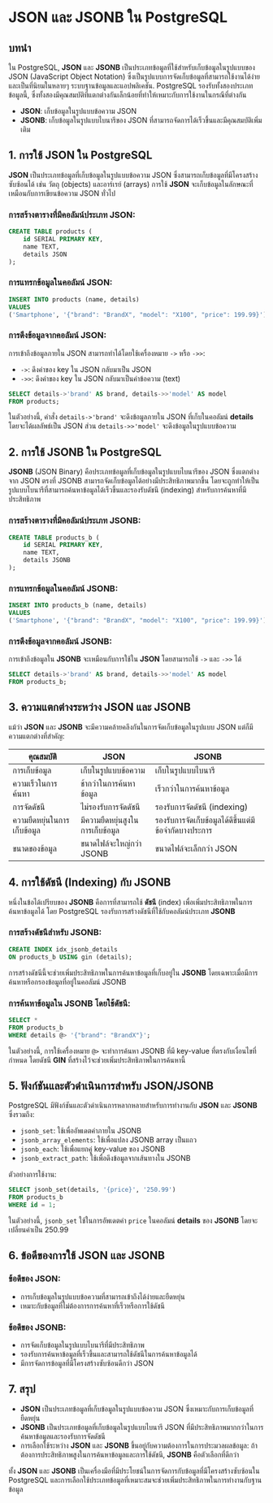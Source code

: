 # JSON และ JSONB ใน PostgreSQL

## บทนำ

ใน PostgreSQL, **JSON** และ **JSONB** เป็นประเภทข้อมูลที่ใช้สำหรับเก็บข้อมูลในรูปแบบของ JSON (JavaScript Object Notation) ซึ่งเป็นรูปแบบการจัดเก็บข้อมูลที่สามารถใช้งานได้ง่ายและเป็นที่นิยมในหลายๆ ระบบฐานข้อมูลและแอปพลิเคชัน. PostgreSQL รองรับทั้งสองประเภทข้อมูลนี้, ซึ่งทั้งสองมีคุณสมบัติที่แตกต่างกันเล็กน้อยที่ทำให้เหมาะกับการใช้งานในกรณีที่ต่างกัน

- **JSON**: เก็บข้อมูลในรูปแบบข้อความ JSON
- **JSONB**: เก็บข้อมูลในรูปแบบไบนารีของ JSON ที่สามารถจัดการได้เร็วขึ้นและมีคุณสมบัติเพิ่มเติม

## 1. **การใช้ JSON ใน PostgreSQL**

**JSON** เป็นประเภทข้อมูลที่เก็บข้อมูลในรูปแบบข้อความ JSON ซึ่งสามารถเก็บข้อมูลที่มีโครงสร้างซับซ้อนได้ เช่น วัตถุ (objects) และอาร์เรย์ (arrays) การใช้ **JSON** จะเก็บข้อมูลในลักษณะที่เหมือนกับการเขียนข้อความ JSON ทั่วไป

### การสร้างตารางที่มีคอลัมน์ประเภท JSON:
```sql
CREATE TABLE products (
    id SERIAL PRIMARY KEY,
    name TEXT,
    details JSON
);
```

### การแทรกข้อมูลในคอลัมน์ JSON:
```sql
INSERT INTO products (name, details) 
VALUES 
('Smartphone', '{"brand": "BrandX", "model": "X100", "price": 199.99}');
```

### การดึงข้อมูลจากคอลัมน์ JSON:
การเข้าถึงข้อมูลภายใน JSON สามารถทำได้โดยใช้เครื่องหมาย `->` หรือ `->>`:
- `->`: ดึงค่าของ key ใน JSON กลับมาเป็น JSON
- `->>`: ดึงค่าของ key ใน JSON กลับมาเป็นค่าข้อความ (text)

```sql
SELECT details->'brand' AS brand, details->>'model' AS model 
FROM products;
```

ในตัวอย่างนี้, คำสั่ง `details->'brand'` จะดึงข้อมูลภายใน JSON ที่เก็บในคอลัมน์ **details** โดยจะได้ผลลัพธ์เป็น JSON ส่วน `details->>'model'` จะดึงข้อมูลในรูปแบบข้อความ

## 2. **การใช้ JSONB ใน PostgreSQL**

**JSONB** (JSON Binary) คือประเภทข้อมูลที่เก็บข้อมูลในรูปแบบไบนารีของ JSON ซึ่งแตกต่างจาก JSON ตรงที่ JSONB สามารถจัดเก็บข้อมูลได้อย่างมีประสิทธิภาพมากขึ้น โดยจะถูกทำให้เป็นรูปแบบไบนารีที่สามารถค้นหาข้อมูลได้เร็วขึ้นและรองรับดัชนี (indexing) สำหรับการค้นหาที่มีประสิทธิภาพ

### การสร้างตารางที่มีคอลัมน์ประเภท JSONB:
```sql
CREATE TABLE products_b (
    id SERIAL PRIMARY KEY,
    name TEXT,
    details JSONB
);
```

### การแทรกข้อมูลในคอลัมน์ JSONB:
```sql
INSERT INTO products_b (name, details) 
VALUES 
('Smartphone', '{"brand": "BrandX", "model": "X100", "price": 199.99}');
```

### การดึงข้อมูลจากคอลัมน์ JSONB:
การเข้าถึงข้อมูลใน **JSONB** จะเหมือนกับการใช้ใน **JSON** โดยสามารถใช้ `->` และ `->>` ได้

```sql
SELECT details->'brand' AS brand, details->>'model' AS model 
FROM products_b;
```

## 3. **ความแตกต่างระหว่าง JSON และ JSONB**

แม้ว่า **JSON** และ **JSONB** จะมีความคล้ายคลึงกันในการจัดเก็บข้อมูลในรูปแบบ JSON แต่ก็มีความแตกต่างที่สำคัญ:

| คุณสมบัติ         | JSON                           | JSONB                          |
|-------------------|--------------------------------|--------------------------------|
| การเก็บข้อมูล     | เก็บในรูปแบบข้อความ           | เก็บในรูปแบบไบนารี            |
| ความเร็วในการค้นหา | ช้ากว่าในการค้นหาข้อมูล        | เร็วกว่าในการค้นหาข้อมูล       |
| การจัดดัชนี       | ไม่รองรับการจัดดัชนี          | รองรับการจัดดัชนี (indexing)  |
| ความยืดหยุ่นในการเก็บข้อมูล | มีความยืดหยุ่นสูงในการเก็บข้อมูล | รองรับการจัดเก็บข้อมูลได้ดีขึ้นแต่มีข้อจำกัดบางประการ |
| ขนาดของข้อมูล    | ขนาดไฟล์จะใหญ่กว่า JSONB     | ขนาดไฟล์จะเล็กกว่า JSON      |

## 4. **การใช้ดัชนี (Indexing) กับ JSONB**

หนึ่งในข้อได้เปรียบของ **JSONB** คือการที่สามารถใช้ **ดัชนี** (index) เพื่อเพิ่มประสิทธิภาพในการค้นหาข้อมูลได้ โดย PostgreSQL รองรับการสร้างดัชนีที่ใช้กับคอลัมน์ประเภท **JSONB**

### การสร้างดัชนีสำหรับ JSONB:
```sql
CREATE INDEX idx_jsonb_details 
ON products_b USING gin (details);
```

การสร้างดัชนีนี้จะช่วยเพิ่มประสิทธิภาพในการค้นหาข้อมูลที่เก็บอยู่ใน **JSONB** โดยเฉพาะเมื่อมีการค้นหาหรือกรองข้อมูลที่อยู่ในคอลัมน์ JSONB

### การค้นหาข้อมูลใน JSONB โดยใช้ดัชนี:
```sql
SELECT * 
FROM products_b 
WHERE details @> '{"brand": "BrandX"}';
```
ในตัวอย่างนี้, การใช้เครื่องหมาย `@>` จะทำการค้นหา JSONB ที่มี key-value ที่ตรงกับเงื่อนไขที่กำหนด โดยดัชนี **GIN** ที่สร้างไว้จะช่วยเพิ่มประสิทธิภาพในการค้นหานี้

## 5. **ฟังก์ชันและตัวดำเนินการสำหรับ JSON/JSONB**

PostgreSQL มีฟังก์ชันและตัวดำเนินการหลากหลายสำหรับการทำงานกับ **JSON** และ **JSONB** ซึ่งรวมถึง:

- `jsonb_set`: ใช้เพื่ออัพเดตค่าภายใน JSONB
- `jsonb_array_elements`: ใช้เพื่อแปลง JSONB array เป็นแถว
- `jsonb_each`: ใช้เพื่อแยกคู่ key-value ของ JSONB
- `jsonb_extract_path`: ใช้เพื่อดึงข้อมูลจากเส้นทางใน JSONB

ตัวอย่างการใช้งาน:
```sql
SELECT jsonb_set(details, '{price}', '250.99') 
FROM products_b 
WHERE id = 1;
```
ในตัวอย่างนี้, `jsonb_set` ใช้ในการอัพเดตค่า `price` ในคอลัมน์ **details** ของ **JSONB** โดยจะเปลี่ยนค่าเป็น 250.99

## 6. **ข้อดีของการใช้ JSON และ JSONB**

### ข้อดีของ **JSON**:
- การเก็บข้อมูลในรูปแบบข้อความที่สามารถเข้าถึงได้ง่ายและยืดหยุ่น
- เหมาะกับข้อมูลที่ไม่ต้องการการค้นหาที่เร็วหรือการใช้ดัชนี

### ข้อดีของ **JSONB**:
- การจัดเก็บข้อมูลในรูปแบบไบนารีที่มีประสิทธิภาพ
- รองรับการค้นหาข้อมูลที่เร็วขึ้นและสามารถใช้ดัชนีในการค้นหาข้อมูลได้
- มีการจัดการข้อมูลที่มีโครงสร้างซับซ้อนดีกว่า JSON

## 7. **สรุป**

- **JSON** เป็นประเภทข้อมูลที่เก็บข้อมูลในรูปแบบข้อความ JSON ซึ่งเหมาะกับการเก็บข้อมูลที่ยืดหยุ่น
- **JSONB** เป็นประเภทข้อมูลที่เก็บข้อมูลในรูปแบบไบนารี JSON ที่มีประสิทธิภาพมากกว่าในการค้นหาข้อมูลและรองรับการจัดดัชนี
- การเลือกใช้ระหว่าง **JSON** และ **JSONB** ขึ้นอยู่กับความต้องการในการประมวลผลข้อมูล: ถ้าต้องการประสิทธิภาพสูงในการค้นหาข้อมูลและการใช้ดัชนี, **JSONB** คือตัวเลือกที่ดีกว่า

ทั้ง **JSON** และ **JSONB** เป็นเครื่องมือที่มีประโยชน์ในการจัดการกับข้อมูลที่มีโครงสร้างซับซ้อนใน PostgreSQL และการเลือกใช้ประเภทข้อมูลที่เหมาะสมจะช่วยเพิ่มประสิทธิภาพในการทำงานกับฐานข้อมูล
